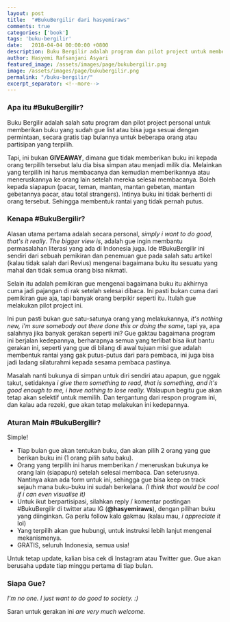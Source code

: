 ```yaml
---
layout: post
title:  "#BukuBergilir dari hasyemiraws"
comments: true
categories: ['book']
tags: 'buku-bergilir'
date:   2018-04-04 00:00:00 +0800
description: Buku Bergilir adalah program dan pilot project untuk memberikan buku secara gratis tiap bulannya untuk beberapa orang terpilih untuk mereka membacanya dan memberikannya atau meneruskannya ke orang lain setelah mereka selesai membacanya.
author: Hasyemi Rafsanjani Asyari
featured_image: /assets/images/page/bukubergilir.png
image: /assets/images/page/bukubergilir.png
permalink: "/buku-bergilir/"
excerpt_separator: <!--more-->
---
```


### Apa itu #BukuBergilir?

Buku Bergilir adalah salah satu program dan pilot project personal untuk memberikan buku yang sudah gue list atau bisa juga sesuai dengan permintaan, secara gratis tiap bulannya untuk beberapa orang atau partisipan yang terpilih.

Tapi, ini bukan **GIVEAWAY**, dimana gue tidak memberikan buku ini kepada orang terpilih tersebut lalu dia bisa simpan atau menjadi milik dia. Melainkan yang terpilih ini harus membacanya dan kemudian memberikannya atau meneruskannya ke orang lain setelah mereka selesai membacanya. Boleh kepada siapapun (pacar, teman, mantan, mantan gebetan, mantan gebetannya pacar, atau total strangers). Intinya buku ini tidak berhenti di orang tersebut. Sehingga membentuk rantai yang tidak pernah putus.

### Kenapa #BukuBergilir?

Alasan utama pertama adalah secara personal, _simply i want to do good, that's it really_. _The bigger view is_, adalah gue ingin membantu permasalahan literasi yang ada di Indonesia juga. Ide #BukuBergilir ini sendiri dari sebuah pemikiran dan penemuan gue pada salah satu artikel (kalau tidak salah dari Revius) mengenai bagaimana buku itu sesuatu yang mahal dan tidak semua orang bisa nikmati.

Selain itu adalah pemikiran gue mengenai bagaimana buku itu akhirnya cuma jadi pajangan di rak setelah selesai dibaca. Ini pasti bukan cuma dari pemikiran gue aja, tapi banyak orang berpikir seperti itu. Itulah gue melakukan pilot project ini. 

Ini pun pasti bukan gue satu-satunya orang yang melakukannya, _it's nothing new, i'm sure somebody out there done this or doing the same_, tapi ya, apa salahnya jika banyak gerakan seperti ini? Gue gaktau bagaimana program ini berjalan kedepannya, berharapnya semua yang terlibat bisa ikut bantu gerakan ini, seperti yang gue di bilang di awal tujuan misi gue adalah membentuk rantai yang gak putus-putus dari para pembaca, ini juga bisa jadi ladang silaturahmi kepada sesama pembaca pastinya.

Masalah nanti bukunya di simpan untuk diri sendiri atau apapun, gue nggak takut, setidaknya _i give them something to read, that is something, and it's good enough to me, i have nothing to lose really._ Walaupun begitu gue akan tetap akan selektif untuk memilih. Dan tergantung dari respon program ini, dan kalau ada rezeki, gue akan tetap melakukan ini kedepannya.

### Aturan Main #BukuBergilir?

Simple!

- Tiap bulan gue akan tentukan buku, dan akan pilih 2 orang yang gue berikan buku ini (1 orang pilih satu baku).
- Orang yang terpilih ini harus memberikan / meneruskan bukunya ke orang lain (siapapun) setelah selesai membaca. Dan seterusnya. Nantinya akan ada form untuk ini, sehingga gue bisa keep on track sejauh mana buku-buku ini sudah berkelana. *(I think that would be cool if i can even visualise it)*
- Untuk ikut berpartisipasi, silahkan reply / komentar postingan #BukuBergilir di twitter atau IG (__@hasyemiraws__), dengan pilihan buku yang diinginkan. Ga perlu follow kalo gakmau (kalau mau, _i appreciate it_ lol)
- Yang terpilih akan gue hubungi, untuk instruksi lebih lanjut mengenai mekanismenya.
- GRATIS, seluruh Indonesia, semua usia!

Untuk tetap update, kalian bisa cek di Instagram atau Twitter gue. Gue akan berusaha update tiap minggu pertama di tiap bulan.

### Siapa Gue?

_I'm no one. I just want to do good to society. :)_

Saran untuk gerakan ini _are very much welcome._

<div class="ads">
	<script async src="//pagead2.googlesyndication.com/pagead/js/adsbygoogle.js"></script>
	<!-- Ads Footer -->
	<ins class="adsbygoogle"
		style="display:block"
		data-ad-client="ca-pub-9523208256804448"
		data-ad-slot="8051028808"
		data-ad-format="auto"></ins>
	<script>
	(adsbygoogle = window.adsbygoogle || []).push({});
	</script>
</div>
<br/>